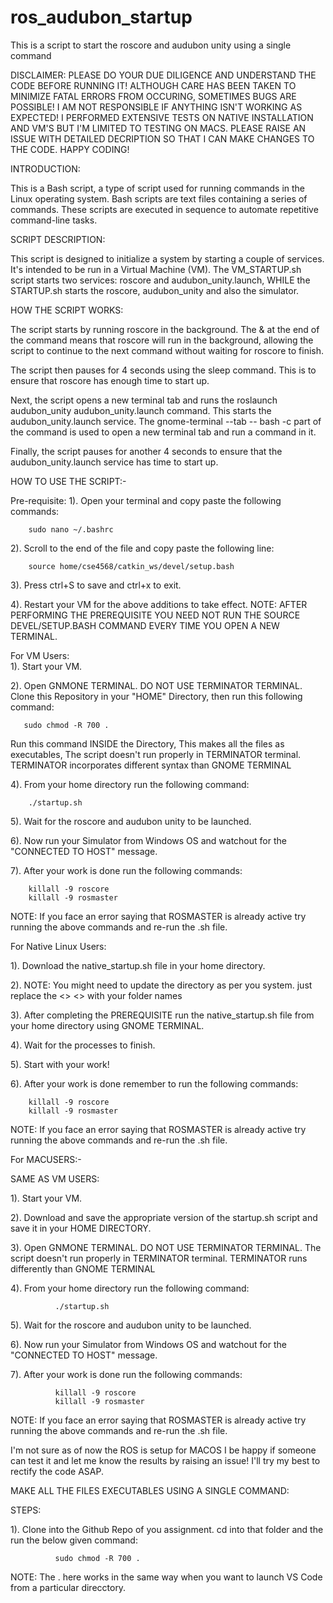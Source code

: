 # ros_audubon_startup
This is a script to start the roscore and audubon unity using a single command

DISCLAIMER: PLEASE DO YOUR DUE DILIGENCE AND UNDERSTAND THE CODE BEFORE RUNNING IT! ALTHOUGH CARE HAS BEEN TAKEN TO MINIMIZE FATAL ERRORS FROM OCCURING, SOMETIMES BUGS ARE POSSIBLE! I AM NOT RESPONSIBLE IF ANYTHING ISN'T WORKING AS EXPECTED! I PERFORMED EXTENSIVE TESTS ON NATIVE INSTALLATION AND VM'S BUT I'M LIMITED TO TESTING ON MACS. PLEASE RAISE AN ISSUE WITH DETAILED DECRIPTION SO THAT I CAN MAKE CHANGES TO THE CODE. HAPPY CODING!



INTRODUCTION:
  
  This is a Bash script, a type of script used for running commands in the Linux operating system. Bash scripts are text files containing a series of commands. These scripts are executed in sequence to automate repetitive command-line tasks.

SCRIPT DESCRIPTION:
  
  This script is designed to initialize a system by starting a couple of services. It's intended to be run in a Virtual Machine (VM). The VM_STARTUP.sh script starts two services: roscore and audubon_unity.launch, WHILE the STARTUP.sh starts the roscore, audubon_unity and also the simulator.

HOW THE SCRIPT WORKS:
  
  The script starts by running roscore in the background. The & at the end of the command means that roscore will run in the background, allowing the script to continue to the next command without waiting for roscore to finish.
    
  The script then pauses for 4 seconds using the sleep command. This is to ensure that roscore has enough time to start up.
    
  Next, the script opens a new terminal tab and runs the roslaunch audubon_unity audubon_unity.launch command. This starts the audubon_unity.launch service. The gnome-terminal --tab -- bash -c part of the command is used to open a new terminal tab and run a command in it.
    
  Finally, the script pauses for another 4 seconds to ensure that the audubon_unity.launch service has time to start up.

HOW TO USE THE SCRIPT:-
  
  Pre-requisite:
  1). Open your terminal and copy paste the following commands:
        
        sudo nano ~/.bashrc
    
  
  2). Scroll to the end of the file and copy paste the following line:
  
        source home/cse4568/catkin_ws/devel/setup.bash
  
  
  3). Press ctrl+S to save and ctrl+x to exit.
  
  4). Restart your VM for the above additions to take effect.
  NOTE: AFTER PERFORMING THE PREREQUISITE YOU NEED NOT RUN THE SOURCE DEVEL/SETUP.BASH COMMAND EVERY TIME YOU OPEN A NEW TERMINAL.


 For VM Users:    
  1). Start your VM.
  
  2). Open GNMONE TERMINAL. DO NOT USE TERMINATOR TERMINAL. Clone this Repository in your "HOME" Directory, then run this following command:

       sudo chmod -R 700 .

  Run this command INSIDE the Directory, This makes all the files as executables, The script doesn't run properly in TERMINATOR terminal. TERMINATOR incorporates different syntax than GNOME TERMINAL      
  
  4). From  your home directory run the following command:
  
        ./startup.sh
  
  5). Wait for the roscore and audubon unity to be launched.
  
  6). Now run your Simulator from Windows OS and watchout for the "CONNECTED TO HOST" message.
  
  7). After your work is done run the following commands:

        killall -9 roscore
        killall -9 rosmaster
  
  NOTE: If you face an error saying that ROSMASTER is already active try running the above commands and re-run the .sh file.


For Native Linux Users:
        
  1). Download the native_startup.sh file in your home directory.
  
  2). NOTE: You might need to update the directory as per you system. just replace the <> <> with your folder names
  
  3). After completing the PREREQUISITE run the native_startup.sh file from your home directory using GNOME TERMINAL.
  
  4). Wait for the processes to finish.
  
  5). Start with your work!
  
  6). After your work is done remember to run the following commands:
  
        killall -9 roscore
        killall -9 rosmaster
  NOTE: If you face an error saying that ROSMASTER is already active try running the above commands and re-run the .sh file.


For MACUSERS:-
  
SAME AS VM USERS:
 
  1). Start your VM.
  
  2). Download and save the appropriate version of the startup.sh script and save it in your HOME DIRECTORY.
  
  3). Open GNMONE TERMINAL. DO NOT USE TERMINATOR TERMINAL. The script doesn't run properly in TERMINATOR terminal. TERMINATOR runs differently than GNOME TERMINAL
  
  4). From  your home directory run the following command:

              ./startup.sh
              
  5). Wait for the roscore and audubon unity to be launched.
  
  6). Now run your Simulator from Windows OS and watchout for the "CONNECTED TO HOST" message.
  
  7). After your work is done run the following commands:
              
              killall -9 roscore
              killall -9 rosmaster
   NOTE: If you face an error saying that ROSMASTER is already active try running the above commands and re-run the .sh file.

I'm not sure as of now the ROS is setup for MACOS I be happy if someone can test it and let me know the results by raising an issue! I'll try my best to rectify the code ASAP.

MAKE ALL THE FILES EXECUTABLES USING A SINGLE COMMAND:

STEPS:
    
  1). Clone into the Github Repo of you assignment. cd into that folder and the run the below given command:
    
              sudo chmod -R 700 .

NOTE: The . here works in the same way when you want to launch VS Code from a particular direcctory.
 
